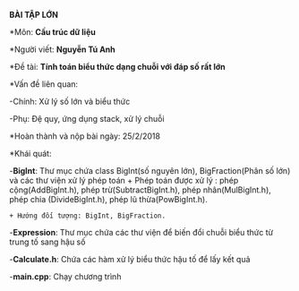 **BÀI TẬP LỚN**

*Môn: **Cấu trúc dữ liệu**

*Người viết: **Nguyễn Tú Anh**

*Đề tài: **Tính toán biểu thức dạng chuỗi với đáp số rất lớn**

*Vấn đề liên quan:

  -Chính: Xử lý số lớn và biểu thức
  
  -Phụ: Đệ quy, ứng dụng stack, xử lý chuỗi
  
*Hoàn thành và nộp bài ngày: 25/2/2018

*Khái quát:

  -**BigInt**: Thư mục chứa class BigInt(số nguyên lớn), BigFraction(Phân số lớn) và các thư viện xử lý phép toán
    + Phép toán được xử lý : phép cộng(AddBigInt.h), phép trừ(SubtractBigInt.h), phép nhân(MulBigInt.h), phép chia (DivideBigInt.h), phép lũ thừa(PowBigInt.h).
    
    + Hướng đối tượng: BigInt, BigFraction.
    
  -**Expression**: Thư mục chứa các thư viện để biến đổi chuỗi biểu thức từ trung tố sang hậu số
  
  -**Calculate.h**: Chứa các hàm xử lý biểu thức hậu tố để lấy kết quả
  
  -**main.cpp**: Chạy chương trình

